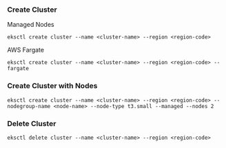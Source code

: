 ### Create Cluster

Managed Nodes

```
eksctl create cluster --name <cluster-name> --region <region-code>
```

AWS Fargate

```
eksctl create cluster --name <cluster-name> --region <region-code> --fargate
```

### Create Cluster with Nodes

```
eksctl create cluster --name <cluster-name> --region <region-code> --nodegroup-name <node-name> --node-type t3.small --managed --nodes 2
```

### Delete Cluster

```
eksctl delete cluster --name <cluster-name> --region <region-code>
```
